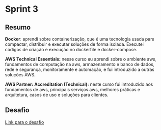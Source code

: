 # Sprint 3
## Resumo
**Docker:** aprendi sobre containerização, que é uma tecnologia usada para compactar, distribuir e executar soluções de forma isolada. Executei códigos de criação e execução no dockerfile e docker-compose. 

**AWS Technical Essentials:** nesse curso eu aprendi sobre o ambiente aws, fundamentos de computação na aws, armazenamento e banco de dados, rede e segurança, monitoramente e automação, e fui introduzido a outras soluções AWS.

**AWS Partner: Accreditation (Technical):** neste curso fui introduzido aos fundamentos de aws, principais serviços aws, melhores práticas e arquitetura, casos de uso e soluções para clientes.

## Desafio
[Link para o desafio](./Desafio/README.md)